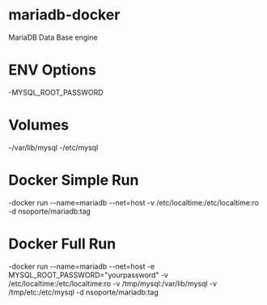 # mariadb-docker
MariaDB Data Base engine

# ENV Options
-MYSQL_ROOT_PASSWORD

# Volumes
-/var/lib/mysql
-/etc/mysql

# Docker Simple Run
-docker run --name=mariadb --net=host -v /etc/localtime:/etc/localtime:ro -d  nsoporte/mariadb:tag

# Docker Full Run
-docker run --name=mariadb --net=host -e MYSQL_ROOT_PASSWORD="yourpassword" -v /etc/localtime:/etc/localtime:ro -v /tmp/mysql:/var/lib/mysql -v /tmp/etc:/etc/mysql -d  nsoporte/mariadb:tag

